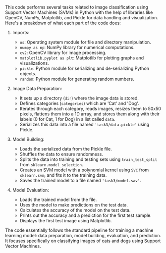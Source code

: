 This code performs several tasks related to image classification using Support Vector Machines (SVMs) in Python with the help of libraries like OpenCV, NumPy, Matplotlib, and Pickle for data handling and visualization. Here's a breakdown of what each part of the code does:

1. Imports: 
   - `os`: Operating system module for file and directory manipulation.
   - `numpy as np`: NumPy library for numerical computations.
   - `cv2`: OpenCV library for image processing.
   - `matplotlib.pyplot as plt`: Matplotlib for plotting graphs and visualizations.
   - `pickle`: Python module for serializing and de-serializing Python objects.
   - `random`: Python module for generating random numbers.

2. Image Data Preparation:
   - It sets up a directory (`dir`) where the image data is stored.
   - Defines categories (`categories`) which are 'Cat' and 'Dog'.
   - Iterates through each category, reads images, resizes them to 50x50 pixels, flattens them into a 1D array, and stores them along with their labels (0 for Cat, 1 for Dog) in a list called `data`.
   - Serializes this data into a file named `'task3/data.pickle'` using Pickle.

3. Model Building:
   - Loads the serialized data from the Pickle file.
   - Shuffles the data to ensure randomness.
   - Splits the data into training and testing sets using `train_test_split` from `sklearn.model_selection`.
   - Creates an SVM model with a polynomial kernel using `SVC` from `sklearn.svm`, and fits it to the training data.
   - Saves the trained model to a file named `'task3/model.sav'`.

4. Model Evaluation:
   - Loads the trained model from the file.
   - Uses the model to make predictions on the test data.
   - Calculates the accuracy of the model on the test data.
   - Prints out the accuracy and a prediction for the first test sample.
   - Displays the first test image using Matplotlib.

The code essentially follows the standard pipeline for training a machine learning model: data preparation, model building, evaluation, and prediction. It focuses specifically on classifying images of cats and dogs using Support Vector Machines.
